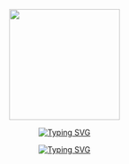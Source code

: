 
<div id="header" align="center">
  <img src="https://media.giphy.com/media/HEPwfdu6T6svpPE1eN/giphy.gif" width="200"/>
</div>
<p align="center">
<a href="https://git.io/typing-svg"><img src="https://readme-typing-svg.herokuapp.com?font=Poiret+One&size=40&duration=4000&pause=1000&color=D7892F&center=true&vCenter=true&repeat=false&width=566&height=45&lines=%D0%92%D1%81%D0%B5%D0%BC+%D0%BF%D1%80%D0%B8%D0%B2%D0%B5%D1%82%2C+%D0%BC%D0%B5%D0%BD%D1%8F+%D0%B7%D0%BE%D0%B2%D1%83%D1%82+%D0%A4%D0%B8%D0%BB%D0%B8%D0%BF%D0%BF" alt="Typing SVG" /></a>
<p align="center">
<a href="https://git.io/typing-svg"><img src="https://readme-typing-svg.herokuapp.com?font=Poiret+One&size=30&duration=4000&pause=1000&color=D7892F&center=true&vCenter=true&repeat=false&width=320&height=35&lines=Data+Scientist+%D0%B8%D0%B7+%D0%9C%D0%BE%D1%81%D0%BA%D0%B2%D1%8B" alt="Typing SVG" /></a>
</p>

<!--

<a href="https://git.io/typing-svg"><img src="https://readme-typing-svg.herokuapp.com?font=Poiret+One&size=40&duration=4000&pause=1000&color=000000&repeat=false&height=65&lines=%D0%92%D1%81%D0%B5%D0%BC+%D0%BF%D1%80%D0%B8%D0%B2%D0%B5%D1%82%2C+%D1%8F+%D0%A4%D0%B8%D0%BB%D0%B8%D0%BF%D0%BF" alt="Typing SVG" /></a>

<h1 align="center">Всем привет, я Филипп</a> 
<img src="https://github.com/blackcater/blackcater/raw/main/images/Hi.gif" height="32"/></h1>
<h3 align="center">Data scientist из Москвы </h3>



<div id="badges" align="center">
  <a href="your-linkedin-URL">
    <img src="https://img.shields.io/badge/LinkedIn-blue?style=for-the-badge&logo=linkedin&logoColor=white" alt="LinkedIn Badge"/>
  </a>
  <a href="your-youtube-URL">
    <img src="https://img.shields.io/badge/YouTube-red?style=for-the-badge&logo=youtube&logoColor=white" alt="Youtube Badge"/>
  </a>
  <a href="your-twitter-URL">
    <img src="https://img.shields.io/badge/Twitter-blue?style=for-the-badge&logo=twitter&logoColor=white" alt="Twitter Badge"/>
  </a>
</div>


**Fillevshin/Fillevshin** is a ✨ _special_ ✨ repository because its `README.md` (this file) appears on your GitHub profile.

Here are some ideas to get you started:

- 🔭 I’m currently working on ...
- 🌱 I’m currently learning ...
- 👯 I’m looking to collaborate on ...
- 🤔 I’m looking for help with ...
- 💬 Ask me about ...
- 📫 How to reach me: ...
- 😄 Pronouns: ...
- ⚡ Fun fact: ...
-->
